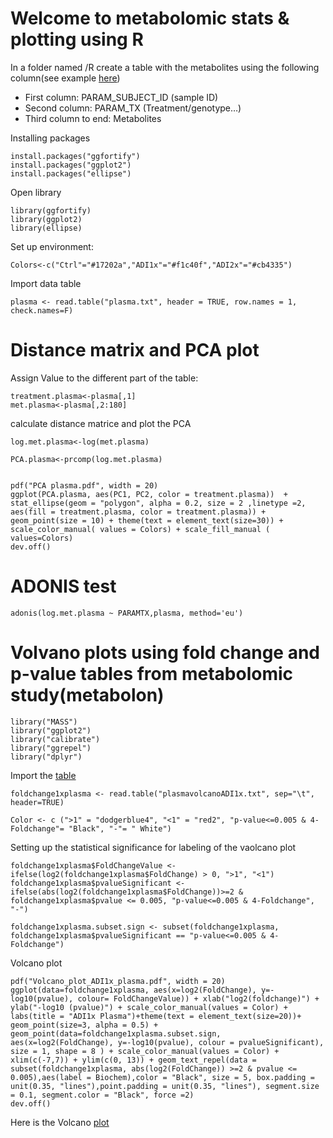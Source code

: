 # **Welcome to metabolomic stats & plotting using R**

In a folder named /R create a table with the metabolites using the following column(see example [here]())

-	First column: PARAM_SUBJECT_ID (sample ID)
-	Second column: PARAM_TX (Treatment/genotype…)
-	Third column to end: Metabolites

Installing packages
```
install.packages("ggfortify")
install.packages("ggplot2")
install.packages("ellipse")
```

Open library

```
library(ggfortify)
library(ggplot2)
library(ellipse)
```


Set up environment:

```
Colors<-c("Ctrl"="#17202a","ADI1x"="#f1c40f","ADI2x"="#cb4335")
```

Import data table

```
plasma <- read.table("plasma.txt", header = TRUE, row.names = 1, check.names=F)
```
# Distance matrix and PCA plot

Assign Value to the different part of the table:

```
treatment.plasma<-plasma[,1]
met.plasma<-plasma[,2:180]
```

calculate distance matrice and plot the PCA
```
log.met.plasma<-log(met.plasma)

PCA.plasma<-prcomp(log.met.plasma)


pdf("PCA plasma.pdf", width = 20)
ggplot(PCA.plasma, aes(PC1, PC2, color = treatment.plasma))  + stat_ellipse(geom = "polygon", alpha = 0.2, size = 2 ,linetype =2, aes(fill = treatment.plasma, color = treatment.plasma)) + geom_point(size = 10) + theme(text = element_text(size=30)) + scale_color_manual( values = Colors) + scale_fill_manual ( values=Colors)
dev.off()
```

# ADONIS test

```
adonis(log.met.plasma ~ PARAMTX,plasma, method='eu')
```

# Volvano plots using fold change and p-value tables from metabolomic study(metabolon)

```
library("MASS")
library("ggplot2")
library("calibrate")
library("ggrepel")
library("dplyr")
```
Import the [table](plasmavolcanoADI1x.txt)

```
foldchange1xplasma <- read.table("plasmavolcanoADI1x.txt", sep="\t", header=TRUE)
```
```
Color <- c (">1" = "dodgerblue4", "<1" = "red2", "p-value<=0.005 & 4-Foldchange"= "Black", "-"= " White") 
```
Setting up the statistical significance for labeling of the vaolcano plot
```
foldchange1xplasma$FoldChangeValue <- ifelse(log2(foldchange1xplasma$FoldChange) > 0, ">1", "<1")
foldchange1xplasma$pvalueSignificant <-ifelse(abs(log2(foldchange1xplasma$FoldChange))>=2 & foldchange1xplasma$pvalue <= 0.005, "p-value<=0.005 & 4-Foldchange", "-")

foldchange1xplasma.subset.sign <- subset(foldchange1xplasma, foldchange1xplasma$pvalueSignificant == "p-value<=0.005 & 4-Foldchange")
```
Volcano plot
```
pdf("Volcano_plot_ADI1x_plasma.pdf", width = 20)
ggplot(data=foldchange1xplasma, aes(x=log2(FoldChange), y=-log10(pvalue), colour= FoldChangeValue)) + xlab("log2(foldchange)") + ylab("-log10 (pvalue)") + scale_color_manual(values = Color) + labs(title = "ADI1x Plasma")+theme(text = element_text(size=20))+ geom_point(size=3, alpha = 0.5) + geom_point(data=foldchange1xplasma.subset.sign, aes(x=log2(FoldChange), y=-log10(pvalue), colour = pvalueSignificant), size = 1, shape = 8 ) + scale_color_manual(values = Color) + xlim(c(-7,7)) + ylim(c(0, 13)) + geom_text_repel(data = subset(foldchange1xplasma, abs(log2(FoldChange)) >=2 & pvalue <= 0.005),aes(label = Biochem),color = "Black", size = 5, box.padding = unit(0.35, "lines"),point.padding = unit(0.35, "lines"), segment.size = 0.1, segment.color = "Black", force =2)
dev.off()
```
Here is the Volcano [plot](Volcano_plot_ADI1x_plasma.pdf)






